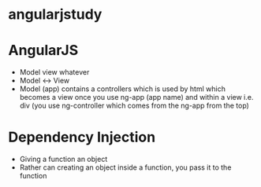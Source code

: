 # angularjstudy

# AngularJS 
- Model view whatever
- Model <-> View
- Model (app) contains a controllers which is used by html which becomes a view once you use ng-app (app name)
and within a view i.e. div (you use ng-controller which comes from the ng-app from the top)

# Dependency Injection
- Giving a function an object
- Rather can creating an object inside a function, you pass it to the function
